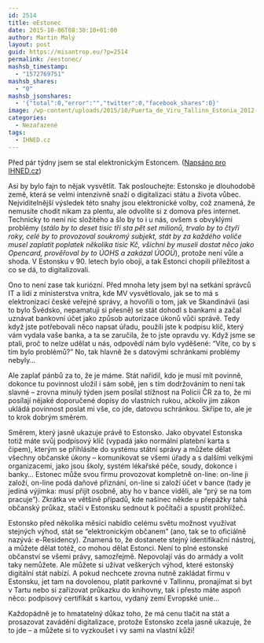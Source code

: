 ```yaml
---
id: 2514
title: eEstonec
date: 2015-10-06T08:30:10+01:00
author: Martin Malý
layout: post
guid: https://misantrop.eu/?p=2514
permalink: /eestonec/
mashsb_timestamp:
  - "1572769751"
mashsb_shares:
  - "0"
mashsb_jsonshares:
  - '{"total":0,"error":"","twitter":0,"facebook_shares":0}'
image: /wp-content/uploads/2015/10/Puerta_de_Viru_Tallinn_Estonia_2012-08-05_DD_08.jpg
categories:
  - Nezařazené
tags:
  - IHNED.cz
---
```

Před pár týdny jsem se stal elektronickým Estoncem. ([Napsáno pro IHNED.cz](https://nazory.ihned.cz/komentare/c1-64568760-jak-jsem-se-stal-elektronickym-estoncem))

<!--more-->

Asi by bylo fajn to nějak vysvětlit. Tak poslouchejte: Estonsko je dlouhodobě země, která se velmi intenzivně snaží o digitalizaci státu a života vůbec. Nejviditelnější výsledek této snahy jsou elektronické volby, což znamená, že nemusíte chodit nikam za plentu, ale odvolíte si z domova přes internet. Technicky to není nic složitého a šlo by to i u nás, ovšem s obvyklými problémy (_stálo by to deset tisíc tři sta pět set milionů, trvalo by to čtyři roky, celé by to provozoval soukromý subjekt, stát by za každého voliče musel zaplatit poplatek několika tisíc Kč, všichni by museli dostat něco jako Opencard, prověřoval by to ÚOHS a zakázal ÚOOÚ_), protože není vůle a shoda. V Estonsku v 90. letech bylo obojí, a tak Estonci chopili příležitost a co se dá, to digitalizovali.

Ono to není zase tak kuriózní. Před mnoha lety jsem byl na setkání správců IT a lidí z ministerstva vnitra, kde MV vysvětlovalo, jak se to má s elektronizací české veřejné správy, a hovořili o tom, jak ve Skandinávii (asi to bylo Švédsko, nepamatuji si přesně) se stát dohodl s bankami a začal uznávat bankovní účet jako způsob autorizace úkonů vůči správě. Tedy když jste potřebovali něco napsat úřadu, použili jste k podpisu klíč, který vám vydala vaše banka, a ta se zaručila, že to jste opravdu vy. Když jsme se ptali, proč to nelze udělat u nás, odpovědí nám bylo vyděšené: “Víte, co by s tím bylo problémů?” No, tak hlavně že s datovými schránkami problémy nebyly…

Ale zaplať pánbů za to, že je máme. Stát nařídil, kdo je musí mít povinně, dokonce tu povinnost uložil i sám sobě, jen s tím dodržováním to není tak slavné &#8211; zrovna minulý týden jsem posílal stížnost na Policii ČR za to, že mi posílají nějaké doporučené dopisy do vlastních rukou, ačkoliv jim zákon ukládá povinnost poslat mi vše, co jde, datovou schránkou. Skřípe to, ale je to krok dobrým směrem.

Směrem, který jasně ukazuje právě to Estonsko. Jako obyvatel Estonska totiž máte svůj podpisový klíč (vypadá jako normální platební karta s čipem), kterým se přihlásíte do systému státní správy a můžete dělat všechny občanské úkony &#8211; komunikovat se všemi úřady a s dalšími velkými organizacemi, jako jsou školy, systém lékařské péče, soudy, dokonce i banky… Estonec může svou firmu provozovat kompletně on-line: on-line ji založí, on-line podá daňové přiznání, on-line si založí účet v bance (tady je jediná výjimka: musí přijít osobně, aby ho v bance viděli, ale “prý se na tom pracuje”). Zkrátka ve většině případů, kde našinec někde u přepážky tahá občanský průkaz, stačí v Estonsku sednout k počítači a spustit prohlížeč.

Estonsko před několika měsíci nabídlo celému světu možnost využívat stejných výhod, stát se “elektronickým občanem” (ano, tak se to oficiálně nazývá: e-Residency). Znamená to, že dostanete stejný identifikační nástroj, a můžete dělat totéž, co mohou dělat Estonci. Není to plné estonské občanství se všemi právy, samozřejmě. Nepovolají vás do armády a volit taky nemůžete. Ale můžete si užívat veškerých výhod, které estonský digitální stát nabízí. A pokud nechcete zrovna nutně zakládat firmu v Estonsku, jet tam na dovolenou, platit parkovné v Tallinnu, pronajímat si byt v Tartu nebo si zařizovat průkazku do knihovny, tak i přesto máte aspoň něco: podpisový certifikát s kartou, vydaný zemí Evropské unie…

Každopádně je to hmatatelný důkaz toho, že má cenu tlačit na stát a prosazovat zavádění digitalizace, protože Estonsko zcela jasně ukazuje, že to jde &#8211; a můžete si to vyzkoušet i vy sami na vlastní kůži!